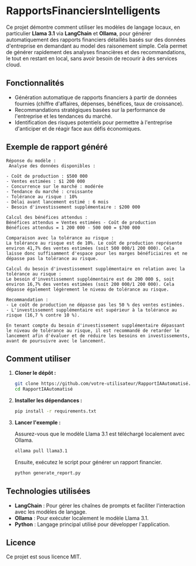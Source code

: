 # RapportsFinanciersIntelligents

Ce projet démontre comment utiliser les modèles de langage locaux, en particulier **Llama 3.1** via **LangChain** et **Ollama**, pour générer automatiquement des rapports financiers détaillés basés sur des données d'entreprise en demandant au model des raisonement simple. Cela permet de générer rapidement des analyses financières et des recommandations, le tout en restant en local, sans avoir besoin de recourir à des services cloud.

## Fonctionnalités

- Génération automatique de rapports financiers à partir de données fournies (chiffre d'affaires, dépenses, bénéfices, taux de croissance).
- Recommandations stratégiques basées sur la performance de l'entreprise et les tendances du marché.
- Identification des risques potentiels pour permettre à l'entreprise d'anticiper et de réagir face aux défis économiques.

## Exemple de rapport généré

```
Réponse du modèle :
 Analyse des données disponibles :

- Coût de production : $500 000
- Ventes estimées : $1 200 000
- Concurrence sur le marché : modérée
- Tendance du marché : croissante
- Tolérance au risque : 10%
- Délai avant lancement estimé : 6 mois
- Besoin d'investissement supplémentaire : $200 000

Calcul des bénéfices attendus :
Bénéfices attendus = Ventes estimées - Coût de production
Bénéfices attendus = 1 200 000 - 500 000 = $700 000

Comparaison avec la tolérance au risque :
La tolérance au risque est de 10%. Le coût de production représente environ 41,7% des ventes estimées (soit 500 000/1 200 000). Cela laisse donc suffisamment d'espace pour les marges bénéficiaires et ne dépasse pas la tolérance au risque.

Calcul du besoin d'investissement supplémentaire en relation avec la tolérance au risque :
Le besoin d'investissement supplémentaire est de 200 000 $, soit environ 16,7% des ventes estimées (soit 200 000/1 200 000). Cela dépasse également légèrement le niveau de tolérance au risque.

Recommandation :
- Le coût de production ne dépasse pas les 50 % des ventes estimées.
- L'investissement supplémentaire est supérieur à la tolérance au risque (16,7 % contre 10 %).

En tenant compte du besoin d'investissement supplémentaire dépassant le niveau de tolérance au risque, il est recommandé de retarder le lancement afin d'évaluer et de réduire les besoins en investissements, avant de poursuivre avec le lancement.

```

## Comment utiliser

1. **Cloner le dépôt :**

   ```bash
   git clone https://github.com/votre-utilisateur/RapportIAAutomatisé.git
   cd RapportIAAutomatisé
   ```

2. **Installer les dépendances :**

   ```bash
   pip install -r requirements.txt
   ```

3. **Lancer l'exemple :**

   Assurez-vous que le modèle Llama 3.1 est téléchargé localement avec Ollama.

   ```bash
   ollama pull llama3.1
   ```

   Ensuite, exécutez le script pour générer un rapport financier.

   ```bash
   python generate_report.py
   ```

## Technologies utilisées

- **LangChain** : Pour gérer les chaînes de prompts et faciliter l'interaction avec les modèles de langage.
- **Ollama** : Pour exécuter localement le modèle Llama 3.1.
- **Python** : Langage principal utilisé pour développer l'application.

## Licence

Ce projet est sous licence MIT.